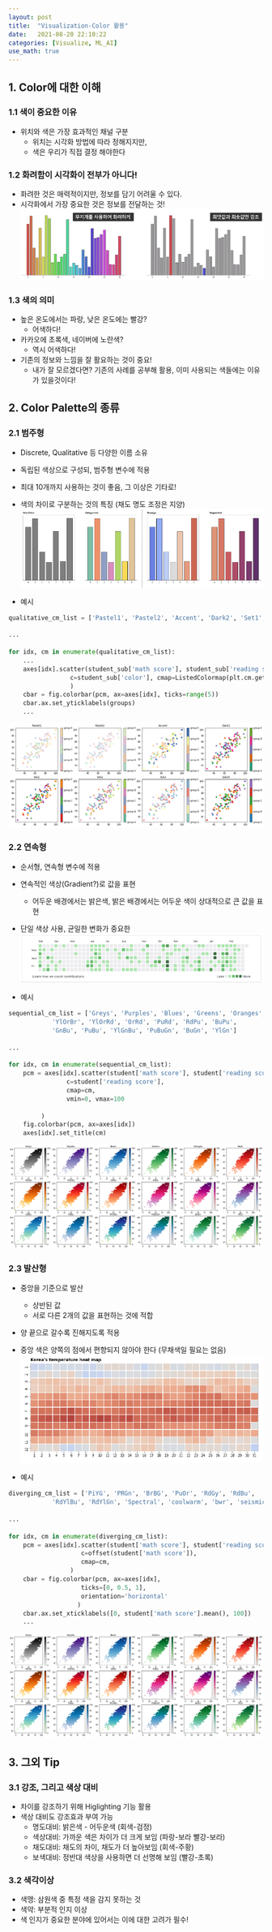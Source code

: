 ```yaml
---
layout: post
title:  "Visualization-Color 활용"
date:   2021-08-20 22:10:22
categories: [Visualize, ML_AI]
use_math: true
---
```


## 1. Color에 대한 이해
### 1.1 색이 중요한 이유
* 위치와 색은 가장 효과적인 채널 구분
	* 위치는 시각화 방법에 따라 정해지지만,
	* 색은 우리가 직접 결정 해야한다

### 1.2 화려함이 시각화이 전부가 아니다!
* 화려한 것은 매력적이지만, 정보를 담기 어려울 수 있다.
* 시각화에서 가장 중요한 것은 정보를 전달하는 것!  
![](/assets/image/Viz/cor_1.PNG)

### 1.3 색의 의미
* 높은 온도에서는 파랑, 낮은 온도에는 빨강?
	* 어색하다!
* 카카오에 초록색, 네이버에 노란색?
	* 역시 어색하다!
* 기존의 정보와 느낌을 잘 활요하는 것이 중요!
	* 내가 잘 모르겠다면? 기존의 사례를 공부해 활용, 이미 사용되는 색들에는 이유가 있을것이다!

## 2. Color Palette의 종류
### 2.1 범주형
* Discrete, Qualitative 등 다양한 이름 소유
* 독립된 색상으로 구성되, 범주형 변수에 적용
* 최대 10개까지 사용하는 것이 좋음, 그 이상은 기타로!
* 색의 차이로 구분하는 것의 특징 (채도 명도 조정은 지양)  
![](/assets/image/Viz/cor_2.PNG)

* 예시

```python
qualitative_cm_list = ['Pastel1', 'Pastel2', 'Accent', 'Dark2', 'Set1', 'Set2', 'Set3', 'tab10']

...

for idx, cm in enumerate(qualitative_cm_list): 
	...
	axes[idx].scatter(student_sub['math score'], student_sub['reading score'],
				 c=student_sub['color'], cmap=ListedColormap(plt.cm.get_cmap(cm).colors[:5])
				 )
	cbar = fig.colorbar(pcm, ax=axes[idx], ticks=range(5))
	cbar.ax.set_yticklabels(groups)
	...
```  
![](/assets/image/Viz/cor_5.PNG)

### 2.2 연속형
* 순서형, 연속형 변수에 적용
* 연속적인 색상(Gradient?)로 값을 표현
	* 어두운 배경에서는 밝은색, 밝은 배경에서는 어두운 색이 상대적으로 큰 값을 표현
* 단일 색상 사용, 균일한 변화가 중요한  
![](/assets/image/Viz/cor_3.PNG)

* 예시

```python
sequential_cm_list = ['Greys', 'Purples', 'Blues', 'Greens', 'Oranges', 'Reds',
            'YlOrBr', 'YlOrRd', 'OrRd', 'PuRd', 'RdPu', 'BuPu',
            'GnBu', 'PuBu', 'YlGnBu', 'PuBuGn', 'BuGn', 'YlGn']

...

for idx, cm in enumerate(sequential_cm_list):    
    pcm = axes[idx].scatter(student['math score'], student['reading score'],
				c=student['reading score'], 
				cmap=cm,
				vmin=0, vmax=100
		
		 )
    fig.colorbar(pcm, ax=axes[idx])
    axes[idx].set_title(cm)
```  
![](/assets/image/Viz/cor_6.PNG)

### 2.3 발산형
* 중앙을 기준으로 발산
	* 상반된 값
	* 서로 다른 2개의 값을 표현하는 것에 적합
* 양 끝으로 갈수록 진해지도록 적용
* 중앙 색은 양쪽의 점에서 편향되지 않아야 한다 (무채색일 필요는 없음)  
![](/assets/image/Viz/cor_4.PNG)

* 예시

```python
diverging_cm_list = ['PiYG', 'PRGn', 'BrBG', 'PuOr', 'RdGy', 'RdBu',
            'RdYlBu', 'RdYlGn', 'Spectral', 'coolwarm', 'bwr', 'seismic']

...

for idx, cm in enumerate(diverging_cm_list):    
    pcm = axes[idx].scatter(student['math score'], student['reading score'],
					c=offset(student['math score']), 
					cmap=cm,
				 )
    cbar = fig.colorbar(pcm, ax=axes[idx], 
					ticks=[0, 0.5, 1], 
					orientation='horizontal'
				   )
    cbar.ax.set_xticklabels([0, student['math score'].mean(), 100])
	...
```  
![](/assets/image/Viz/cor_6.PNG)

## 3. 그외 Tip
### 3.1 강조, 그리고 색상 대비
* 차이를 강조하기 위해 Higlighting 기능 활용
* 색상 대비도 강조효과 부여 가능
	* 명도대비: 밝은색 - 어두운색 (회색-검정)
	* 색상대비: 가까운 색은 차이가 더 크게 보임 (파랑-보라 빨강-보라)
	* 채도대비: 채도의 차이, 채도가 더 높아보임 (회색-주황)
	* 보색대비: 정반대 색상을 사용하면 더 선명해 보임 (빨강-초록)

### 3.2 색각이상
* 색맹: 삼원색 중 특정 색을 감지 못하는 것
* 색약: 부분적 인지 이상
* 색 인지가 중요한 분야에 있어서는 이에 대한 고려가 필수!












